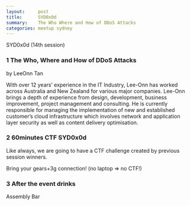 ```yaml
---
layout:     post
title:      SYD0x0d
summary:    The Who Where and How of DDoS Attacks
categories: meetup sydney
---
```


SYD0x0d (14th session)

### 1 The Who, Where and How of DDoS Attacks

by LeeOnn Tan 

With over 12 years’ experience in the IT Industry, Lee-Onn has worked across Australia and New Zealand for various major companies. Lee-Onn brings a depth of experience from design, development, business improvement, project management and consulting. He is currently responsible for managing the implementation of new and established customer’s cloud infrastructure which involves network and application layer security as well as content delivery optimisation.

### 2 60minutes CTF SYD0x0d

Like always, we are going to have a CTF challenge created by previous session winners.

Bring your gears+3g connection! (no laptop => no CTF!)

### 3 After the event drinks

Assembly Bar
